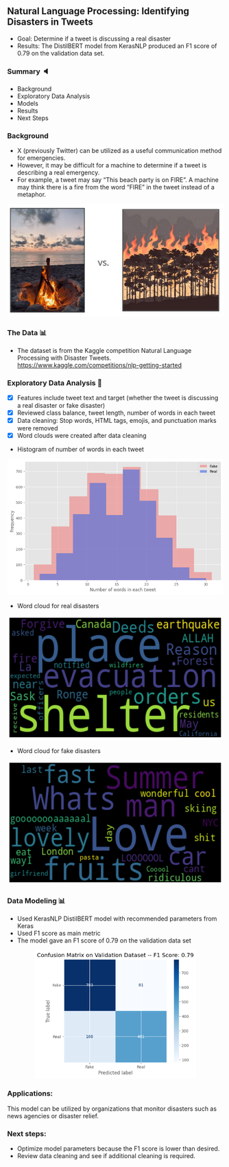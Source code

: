 ## Natural Language Processing: Identifying Disasters in Tweets
* Goal: Determine if a tweet is discussing a real disaster
* Results: The DistilBERT model from KerasNLP produced an F1 score of 0.79 on the validation data set.

### Summary :speaker:
* Background
* Exploratory Data Analysis
* Models
* Results
* Next Steps

### Background 
* X (previously Twitter) can be utilized as a useful communication method for emergencies.
* However, it may be difficult for a machine to determine if a tweet is describing a real emergency.
* For example, a tweet may say “This beach party is on FIRE”. A machine may think there is a fire from the word “FIRE” in the tweet instead of a metaphor.

<div align="center">
  <a href="https://github.com/jedh2/disaster_tweets">
    <img src="images/tweet_background.jpg" alt="Background" width="531" height="263">
  </a>
</div>

### The Data :bar_chart:
* The dataset is from the Kaggle competition Natural Language Processing with Disaster Tweets. https://www.kaggle.com/competitions/nlp-getting-started

### Exploratory Data Analysis :paperclip: 
- [x] Features include tweet text and target (whether the tweet is discussing a real disaster or fake disaster)
- [x] Reviewed class balance, tweet length, number of words in each tweet 
- [x] Data cleaning: Stop words, HTML tags, emojis, and punctuation marks were removed
- [x] Word clouds were created after data cleaning

* Histogram of number of words in each tweet
<div align="center">
  <a href="https://github.com/jedh2/disaster_tweets/blob/main/images/word_count.png">
    <img src="images/word_count.png" alt="Word count" width="512" height="317">
  </a>
</div>

* Word cloud for real disasters
<div align="center">
  <a href="https://github.com/jedh2/disaster_tweets/blob/main/images/word_bag_real.png">
    <img src="images/word_bag_real.png" alt="Real disaster word bag" width="570" height="290">
  </a>
</div>

* Word cloud for fake disasters
<div align="center">
  <a href="https://github.com/jedh2/disaster_tweets/blob/main/images/word_bag_fake.png">
    <img src="images/word_bag_fake.png" alt="Fake disaster word bag" width="570" height="290">
  </a>
</div>

### Data Modeling :bar_chart:
* Used KerasNLP DistilBERT model with recommended parameters from Keras
* Used F1 score as main metric
* The model gave an F1 score of 0.79 on the validation data set

<div align="center">
  <a href="https://github.com/jedh2/disaster_tweets/blob/main/images/conf_validation.png">
    <img src="images/conf_validation.png" alt="Validation" width="378" height="299">
  </a>
</div>

### Applications:
This model can be utilized by organizations that monitor disasters such as news agencies or disaster relief.

### Next steps:
* Optimize model parameters because the F1 score is lower than desired.
* Review data cleaning and see if additional cleaning is required.





 



















